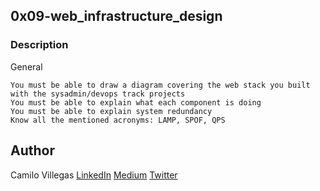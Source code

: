 ## 0x09-web_infrastructure_design

### Description
General

    You must be able to draw a diagram covering the web stack you built with the sysadmin/devops track projects
    You must be able to explain what each component is doing
    You must be able to explain system redundancy
    Know all the mentioned acronyms: LAMP, SPOF, QPS

## Author

Camilo Villegas [LinkedIn](https://www.linkedin.com/in/camilo-villegas-98a135158/)
[Medium](https://medium.com/@mrdoom)
[Twitter](https://twitter.com/mr_doomus)
